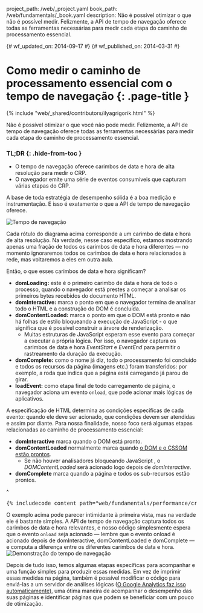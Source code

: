 project_path: /web/_project.yaml
book_path: /web/fundamentals/_book.yaml
description: Não é possível otimizar o que não é possível medir. Felizmente, a API de tempo de navegação oferece todas as ferramentas necessárias para medir cada etapa do caminho de processamento essencial.


{# wf_updated_on: 2014-09-17 #}
{# wf_published_on: 2014-03-31 #}

# Como medir o caminho de processamento essencial com o tempo de navegação {: .page-title }

{% include "web/_shared/contributors/ilyagrigorik.html" %}


Não é possível otimizar o que você não pode medir. Felizmente, a API de tempo de navegação oferece todas as ferramentas necessárias para medir cada etapa do caminho de processamento essencial.


### TL;DR {: .hide-from-toc }
- O tempo de navegação oferece carimbos de data e hora de alta resolução para medir o CRP.
- O navegador emite uma série de eventos consumíveis que capturam várias etapas do CRP.


A base de toda estratégia de desempenho sólida é a boa medição e instrumentação. E isso é exatamente o que a API de tempo de navegação oferece.

<img src="images/dom-navtiming.png" class="center" alt="Tempo de navegação">

Cada rótulo do diagrama acima corresponde a um carimbo de data e hora de alta resolução. Na verdade, nesse caso específico, estamos mostrando apenas uma fração de todos os carimbos de data e hora diferentes &mdash; no momento ignoraremos todos os carimbos de data e hora relacionados à rede, mas voltaremos a eles em outra aula.

Então, o que esses carimbos de data e hora significam?

* **domLoading:** este é o primeiro carimbo de data e hora de todo o processo, quando o navegador está prestes a começar a analisar os primeiros bytes recebidos do documento
  HTML.
* **domInteractive:** marca o ponto em que o navegador termina de analisar todo o HTML e a construção do DOM é concluída.
* **domContentLoaded:** marca o ponto em que o DOM está pronto e não há folhas de estilo bloqueando a execução de JavaScript - o que significa que é possível construir a árvore de renderização.
    * Muitas estruturas de JavaScript esperam esse evento para começar a executar a própria lógica. Por isso, o navegador captura os carimbos de data e hora _EventStart_ e _EventEnd_ para permitir o rastreamento da duração da execução.
* **domComplete:** como o nome já diz, todo o processamento foi concluído e todos os recursos da página (imagens etc.) foram transferidos: por exemplo, a roda que indica que a página está carregando já parou de girar.
* **loadEvent:** como etapa final de todo carregamento de página, o navegador aciona um evento `onload`, que pode acionar mais lógicas de aplicativos.

A especificação de HTML determina as condições específicas de cada evento: quando ele deve ser acionado, que condições devem ser atendidas e assim por diante. Para nossa finalidade, nosso foco será algumas etapas relacionadas ao caminho de processamento essencial:

* **domInteractive** marca quando o DOM está pronto.
* **domContentLoaded** normalmente marca quando [o DOM e o CSSOM estão prontos](http://calendar.perfplanet.com/2012/deciphering-the-critical-rendering-path/).
    * Se não houver analisadores bloqueando JavaScript , o _DOMContentLoaded_ será acionado logo depois de _domInteractive_.
* **domComplete** marca quando a página e todos os sub-recursos estão prontos.

^

<pre class="prettyprint">
{% includecode content_path="web/fundamentals/performance/critical-rendering-path/_code/measure_crp.html" region_tag="full"   adjust_indentation="auto" %}
</pre>

O exemplo acima pode parecer intimidante à primeira vista, mas na verdade ele é bastante simples. A API de tempo de navegação captura todos os carimbos de data e hora relevantes, e nosso código simplesmente espera que o evento `onload` seja acionado &mdash; lembre que o evento onload é acionado depois de domInteractive, domContentLoaded e domComplete &mdash; e computa a diferença entre os diferentes carimbos de data e hora.
<img src="images/device-navtiming-small.png" class="center" alt="Demonstração do tempo de navegação">

Depois de tudo isso, temos algumas etapas específicas para acompanhar e uma função simples para produzir essas medidas. Em vez de imprimir essas medidas na página, também é possível modificar o código para enviá-las a um servidor de análises lógicas ([O Google Analytics faz isso automaticamente](https://support.google.com/analytics/answer/1205784?hl=pt-BR)), uma ótima maneira de acompanhar o desempenho das suas páginas e identificar páginas que podem se beneficiar com um pouco de otimização.



